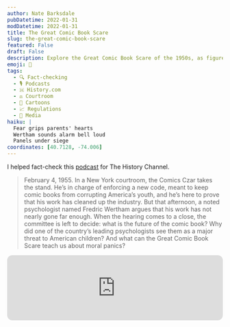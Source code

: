 ```yaml
---
author: Nate Barksdale
pubDatetime: 2022-01-31
modDatetime: 2022-01-31
title: The Great Comic Book Scare
slug: the-great-comic-book-scare
featured: False
draft: False
description: Explore the Great Comic Book Scare of the 1950s, as figures like Fredric Wertham clash over whether comics truly corrupt America's youth.
emoji: 🚫
tags:
  - 🔍 Fact-checking
  - 🎙️ Podcasts
  - 🇭 History.com
  - ⚖️ Courtroom
  - 🎨 Cartoons
  - 📈 Regulations
  - 📰 Media
haiku: |
  Fear grips parents' hearts
  Wertham sounds alarm bell loud
  Panels under siege
coordinates: [40.7128, -74.006]
---
```


I helped fact-check this [podcast](https://open.spotify.com/episode/3Pa4lfv4M2NgFMfnkW9TIa?si=86YqxdmsTdeN1beHhcQOIw) for The History Channel.

> February 4, 1955. In a New York courtroom, the Comics Czar takes the stand. He’s in charge of enforcing a new code, meant to keep comic books from corrupting America’s youth, and he’s here to prove that his work has cleaned up the industry. But that afternoon, a noted psychologist named Fredric Wertham argues that his work has not nearly gone far enough. When the hearing comes to a close, the committee is left to decide: what is the future of the comic book? Why did one of the country’s leading psychologists see them as a major threat to American children? And what can the Great Comic Book Scare teach us about moral panics?

<iframe style="border-radius:12px" src="https://open.spotify.com/embed/episode/3Pa4lfv4M2NgFMfnkW9TIa?utm_source=generator" width="100%" height="152" frameBorder="0" allowfullscreen="" allow="autoplay; clipboard-write; encrypted-media; fullscreen; picture-in-picture" loading="lazy"></iframe>

